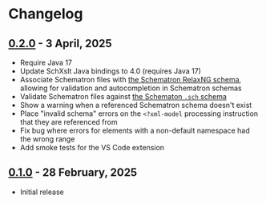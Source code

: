 # Changelog

## [0.2.0](https://github.com/datho7561/lemminx-schematron/milestone/2?closed=1) - 3 April, 2025

- Require Java 17
- Update SchXslt Java bindings to 4.0 (requires Java 17)
- Associate Schematron files with [the Schematron RelaxNG schema](https://github.com/Schematron/schema/blob/main/schematron.rnc),
  allowing for validation and autocompletion in Schematron schemas
- Validate Schematron files against [the Schematon `.sch` schema](https://github.com/Schematron/schema/blob/main/schematron.sch)
- Show a warning when a referenced Schematron schema doesn't exist
- Place "invalid schema" errors on the `<?xml-model` processing instruction that they are referenced from
- Fix bug where errors for elements with a non-default namespace had the wrong range
- Add smoke tests for the VS Code extension

## [0.1.0](https://github.com/datho7561/lemminx-schematron/milestone/1?closed=1) - 28 February, 2025

- Initial release
